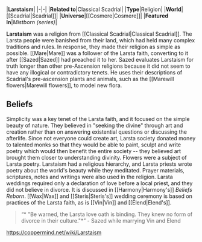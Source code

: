 |**Larstaism**|
|-|-|
|**Related to**|Classical Scadrial|
|**Type**|Religion|
|**World**|[[Scadrial\|Scadrial]]|
|**Universe**|[[Cosmere\|Cosmere]]|
|**Featured In**|*Mistborn (series)*|

**Larstaism** was a religion from [[Classical Scadrial\|Classical Scadrial]]. The Larsta people were banished from their land, which had held many complex traditions and rules. In response, they made their religion as simple as possible. [[Mare\|Mare]] was a follower of the Larsta faith, converting to it after [[Sazed\|Sazed]] had preached it to her.
Sazed evaluates Larstaism for truth longer than other pre-Ascension religions because it did not seem to have any illogical or contradictory tenets. He uses their descriptions of Scadrial's pre-ascension plants and animals, such as the [[Marewill flowers\|Marewill flowers]], to model new flora.

## Beliefs
Simplicity was a key tenet of the Larsta faith, and it focused on the simple beauty of nature. They believed in "seeking the divine" through art and creation rather than on answering existential questions or discussing the afterlife. Since not everyone could create art, Larsta society donated money to talented monks so that they would be able to paint, sculpt and write poetry which would then benefit the entire society -- they believed art brought them closer to understanding divinity. Flowers were a subject of Larsta poetry.
Larstaism had a religious hierarchy, and Larsta priests wrote poetry about the world's beauty while they meditated. Prayer materials, scriptures, notes and writings were also used in the religion.
Larsta weddings required only a declaration of love before a local priest, and they did not believe in divorce.
It is discussed in [[Harmony\|Harmony's]] *Beliefs Reborn*. [[Wax\|Wax]] and [[Steris\|Steris's]] wedding ceremony is based on practices of the Larsta faith, as is [[Vin\|Vin]] and [[Elend\|Elend's]].

>“* "Be warned, the Larsta love oath is binding. They knew no form of divorce in their culture."*”
\- Sazed while marrying Vin and Elend




https://coppermind.net/wiki/Larstaism
